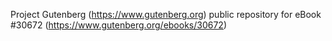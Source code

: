 Project Gutenberg (https://www.gutenberg.org) public repository for eBook #30672 (https://www.gutenberg.org/ebooks/30672)
